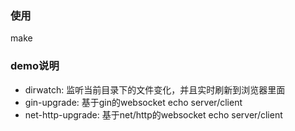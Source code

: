 ### 使用

make

### demo说明

* dirwatch: 监听当前目录下的文件变化，并且实时刷新到浏览器里面
* gin-upgrade: 基于gin的websocket echo server/client
* net-http-upgrade: 基于net/http的websocket echo server/client
